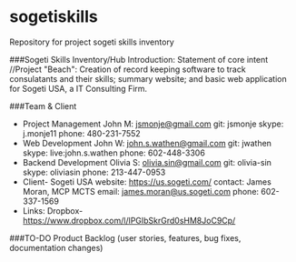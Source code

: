 sogetiskills
============
Repository for project sogeti skills inventory

###Sogeti Skills Inventory/Hub
Introduction: Statement of core intent
//Project "Beach": Creation of record keeping software to track consulatants and their skills; summary website; and basic web application for Sogeti USA, a IT Consulting Firm.

###Team & Client
- Project Management
	John M: jsmonje@gmail.com 
		git: jsmonje
		skype: j.monje11
		phone: 480-231-7552
- Web Development
	John W: john.s.wathen@gmail.com
		git: jwathen
		skype: live:john.s.wathen
		phone: 602-448-3306
- Backend Development
	Olivia S: olivia.sin@gmail.com
		git: olivia-sin
		skype: oliviasin
		phone: 213-447-0953
- Client- Sogeti USA 
		website: https://us.sogeti.com/
		contact: James Moran, MCP MCTS
			email: james.moran@us.sogeti.com
			phone: 602-337-1569
- Links:
	Dropbox- https://www.dropbox.com/l/lPGIbSkrGrd0sHM8JoC9Cp/

###TO-DO
Product Backlog (user stories, features, bug fixes, documentation changes)